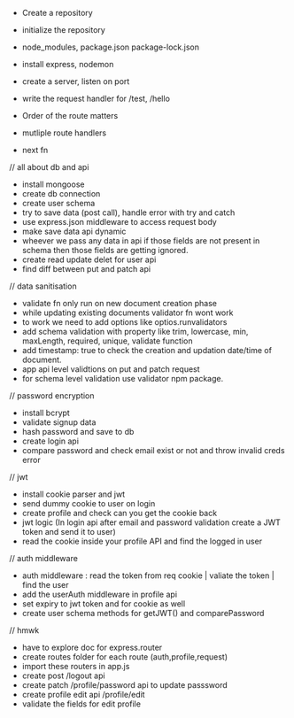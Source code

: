 - Create a repository
- initialize the repository
- node_modules, package.json package-lock.json
- install express, nodemon
- create a server, listen on port
- write the request handler for /test, /hello

- Order of the route matters
- mutliple route handlers
- next fn

// all about db and api

- install mongoose
- create db connection
- create user schema
- try to save data (post call), handle error with try and catch
- use express.json middleware to access request body
- make save data api dynamic
- wheever we pass any data in api if those fields are not present in schema then those fields are getting ignored.
- create read update delet for user api
- find diff between put and patch api

// data sanitisation

- validate fn only run on new document creation phase
- while updating existing documents validator fn wont work
- to work we need to add options like optios.runvalidators
- add schema validation with property like trim, lowercase, min, maxLength, required, unique, validate function
- add timestamp: true to check the creation and updation date/time of document.
- app api level validtions on put and patch request
- for schema level validation use validator npm package.

// password encryption

- install bcrypt
- validate signup data
- hash password and save to db
- create login api
- compare password and check email exist or not and throw invalid creds error

// jwt

- install cookie parser and jwt
- send dummy cookie to user on login
- create profile and check can you get the cookie back
- jwt logic (In login api after email and password validation create a JWT token and send it to user)
- read the cookie inside your profile API and find the logged in user

// auth middleware

- auth middleware : read the token from req cookie | valiate the token | find the user
- add the userAuth middleware in profile api
- set expiry to jwt token and for cookie as well
- create user schema methods for getJWT() and comparePassword

// hmwk

- have to explore doc for express.router
- create routes folder for each route (auth,profile,request)
- import these routers in app.js
- create post /logout api
- create patch /profile/password api to update passsword
- create profile edit api /profile/edit
- validate the fields for edit profile
